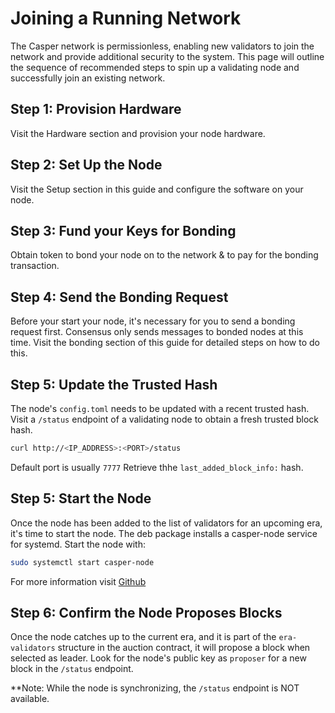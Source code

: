 Joining a Running Network
===========================

The Casper network is permissionless, enabling new validators to join the network and provide additional security to the system. This page will outline 
the sequence of recommended steps to spin up a validating node and successfully join an existing network. 

## Step 1: Provision Hardware
Visit the Hardware section and provision your node hardware.

## Step 2: Set Up the Node
Visit the Setup section in this guide and configure the software on your node.

## Step 3: Fund your Keys for Bonding
Obtain token to bond your node on to the network & to pay for the bonding transaction.

## Step 4: Send the Bonding Request
Before your start your node, it's necessary for you to send a bonding request first. Consensus only sends messages to bonded nodes at this time.
Visit the bonding section of this guide for detailed steps on how to do this.

## Step 5: Update the Trusted Hash
The node's `config.toml` needs to be updated with a recent trusted hash. Visit a `/status` endpoint of a validating node to obtain a fresh trusted block hash.
```bash
curl http://<IP_ADDRESS>:<PORT>/status
```
Default port is usually `7777`  Retrieve thhe `last_added_block_info:` hash.

## Step 5: Start the Node
Once the node has been added to the list of validators for an upcoming era, it's time to start the node.  The deb package installs a casper-node service for
systemd. Start the node with:

```bash
sudo systemctl start casper-node
```

For more information visit [Github](https://github.com/CasperLabs/casper-node/blob/release-1.5.0/resources/production/README.md)

## Step 6: Confirm the Node Proposes Blocks
Once the node catches up to the current era, and it is part of the `era-validators` structure in the auction contract, it will propose a block when
selected as leader.  Look for the node's public key as `proposer` for a new block in the `/status` endpoint.

**Note: While the node is synchronizing, the `/status` endpoint is NOT available. 
